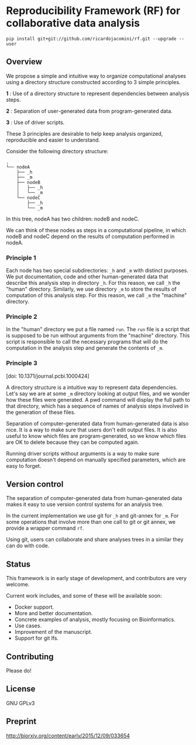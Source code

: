# Reproducibility Framework (RF) for collaborative data analysis

```
pip install git+git://github.com/ricardojacomini/rf.git --upgrade --user
```
 
## Overview

We propose a simple and intuitive way to organize computational analyses using a directory structure constructed according to 3 simple principles.

**1** : Use of a directory structure to represent dependencies between analysis steps.

**2** : Separation of user-generated data from program-generated data.

**3** : Use of driver scripts.

These 3 principles are desirable to help keep analysis organized, reproducible and easier to understand.

Consider the following directory structure:

    .
    └── nodeA
        ├── _h
        ├── _m
        ├── nodeB
        │   ├── _h
        │   └── _m
        └── nodeC
            ├── _h
            └── _m

In this tree, nodeA has two children: nodeB and nodeC.

We can think of these nodes as steps in a computational pipeline, in which nodeB and nodeC depend on the results of computation performed in nodeA.

### Principle 1
Each node has two special subdirectories: `_h` and `_m` with distinct purposes. We put documentation, code and other human-generated data that describe this analysis step in directory `_h`. For this reason, we call `_h` the "human" directory. Similarly, we use directory `_m` to store the results of computation of this analysis step. For this reason, we call `_m` the "machine" directory.

### Principle 2
In the "human" directory we put a file named `run`. The `run` file is a script that is supposed to be run without arguments from the "machine" directory. This script is responsible to call the necessary programs that will do the computation in the analysis step and generate the contents of `_m`.

### Principle 3
[doi: 10.1371/journal.pcbi.1000424]

A directory structure is a intuitive way to represent data dependencies. Let's say we are at some `_m` directory looking at output files, and we wonder how these files were generated. A pwd command will display the full path to that directory, which has a sequence of names of analysis steps involved in the generation of these files.

Separation of computer-generated data from human-generated data is also nice. It is a way to make sure that users don't edit output files. It is also useful to know which files are program-generated, so we know which files are OK to delete because they can be computed again.

Running driver scripts without arguments is a way to make sure computation doesn't depend on manually specified parameters, which are easy to forget.


## Version control

The separation of computer-generated data from human-generated data makes it easy to use version control systems for an analysis tree.

In the current implementation we use git for `_h` and git-annex for `_m`. For some operations that involve more than one call to git or git annex, we provide a wrapper command `rf`.

Using git, users can collaborate and share analyses trees in a similar they can do with code.


## Status

This framework is in early stage of development, and contributors are very welcome.


Current work includes, and some of these will be available soon:

* Docker support.
* More and better documentation.
* Concrete examples of analysis, mostly focusing on Bioinformatics.
* Use cases.
* Improvement of the manuscript.
* Support for git lfs.

## Contributing

Please do!

## License

GNU GPLv3
 
## Preprint 

 http://biorxiv.org/content/early/2015/12/09/033654